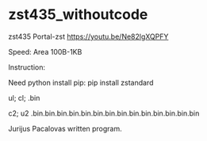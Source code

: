 # zst435_withoutcode
zst435
Portal-zst
https://youtu.be/Ne82lgXQPFY

Speed: Area 100B-1KB 

Instruction:

Need python
install pip: pip install zstandard

ul; cl; .bin

c2; u2 .bin.bin.bin.bin.bin.bin.bin.bin.bin.bin.bin.bin.bin.bin

Jurijus Pacalovas written program.
